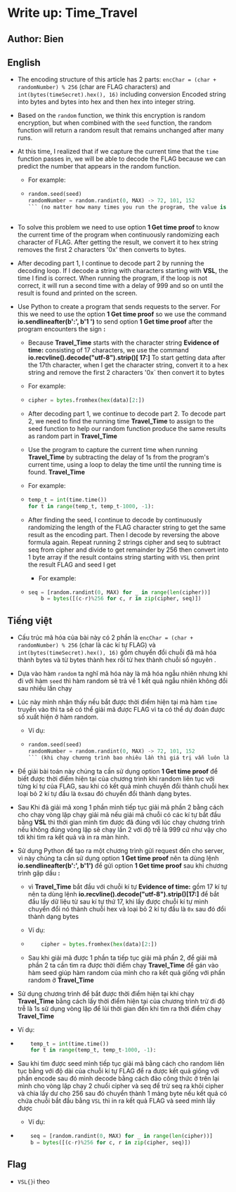 # Write up: Time_Travel

## Author: Bien

## English

- The encoding structure of this article has 2 parts: `encChar = (char + randomNumber) % 256` (char are FLAG characters) and `int(bytes(timeSecret).hex(), 16)` including conversion Encoded string into bytes and bytes into hex and then hex into integer string.
- Based on the `random` function, we think this encryption is random encryption, but when combined with the `seed` function, the random function will return a random result that remains unchanged after many runs.
- At this time, I realized that if we capture the current time that the `time` function passes in, we will be able to decode the FLAG because we can predict the number that appears in the random function.

   - For example:

   - ```python (assume time is constant)
     random.seed(seed)
     randomNumber = random.randint(0, MAX) -> 72, 101, 152
     ``` (no matter how many times you run the program, the value is always 72, 101, 152)
    
- To solve this problem we need to use option **1 Get time proof** to know the current time of the program when continuously randomizing each character of FLAG. After getting the result, we convert it to hex string removes the first 2 characters '0x' then converts to bytes.
- After decoding part 1, I continue to decode part 2 by running the decoding loop. If I decode a string with characters starting with **VSL**, the time I find is correct. When running the program, if the loop is not correct, it will run a second time with a delay of 999 and so on until the result is found and printed on the screen.

- Use Python to create a program that sends requests to the server. For this we need to use the option **1 Get time proof** so we use the command **io.sendlineafter(b':', b'1 ')** to send option **1 Get time proof** after the program encounters the sign **:**

   - Because **Travel_Time** starts with the character string **Evidence of time:** consisting of 17 characters, we use the command **io.recvline().decode("utf-8").strip()[ 17:]** To start getting data after the 17th character, when I get the character string, convert it to a hex string and remove the first 2 characters '0x` then convert it to bytes
    - For example:

   - ```python
     cipher = bytes.fromhex(hex(data)[2:])
     ```
   - After decoding part 1, we continue to decode part 2. To decode part 2, we need to find the running time **Travel_Time** to assign to the seed function to help our random function produce the same results as random part in **Travel_Time**
  - Use the program to capture the current time when running **Travel_Time** by subtracting the delay of 1s from the program's current time, using a loop to delay the time until the running time is found. **Travel_Time**
   - For example:

   - ```python
     temp_t = int(time.time())
     for t in range(temp_t, temp_t-1000, -1):
     ```
   - After finding the seed, I continue to decode by continuously randomizing the length of the FLAG character string to get the same result as the encoding part. Then I decode by reversing the above formula again. Repeat running 2 strings cipher and seq to subtract seq from cipher and divide to get remainder by 256 then convert into 1 byte array if the result contains string starting with `VSL` then print the result FLAG and seed I get
     - For example:

   - ```python
     seq = [random.randint(0, MAX) for _ in range(len(cipher))]
         b = bytes([(c-r)%256 for c, r in zip(cipher, seq)])
     ```
     

## Tiếng việt

- Cấu trúc mã hóa của bài này có 2 phần là `encChar = (char + randomNumber) % 256` (char là các kí tự FLAG) và  `int(bytes(timeSecret).hex(), 16)` gồm chuyển đổi chuỗi đã mã hóa thành bytes và từ bytes thành hex rồi từ hex thành chuỗi số nguyên .
- Dựa vào hàm `random` ta nghĩ mã hóa này là mã hóa ngẫu nhiên nhưng khi đi với hàm `seed` thì hàm random sẽ trả về 1 kết quả ngẫu nhiên không đổi sau nhiều lần chạy
- Lúc này mình nhận thấy nếu bắt được thời điểm hiện tại mà hàm `time` truyền vào thì ta sẽ có thể giải mã được FLAG vì ta có thể dự đoán được số xuất hiện ở hàm random.

  - Ví dụ:

  - ```python (giả sử time không đổi)
    random.seed(seed)
    randomNumber = random.randint(0, MAX) -> 72, 101, 152
    ``` (khi chạy chương trình bao nhiêu lần thì giá trị vẫn luôn là 72, 101, 152)
    
- Để giải bài toán này chúng ta cần sử dụng option **1 Get time proof** để biết được thời điểm hiện tại của chương trình khi random liên tục với từng kí tự của FLAG, sau khi có kết quả mình chuyển đổi thành chuỗi hex loại bỏ 2 kí tự đầu là `0x`sau đó chuyển đổi thành dạng bytes.
- Sau Khi đã giải mã xong 1 phần mình tiếp tục giải mã phần 2 bằng cách cho chạy vòng lặp chạy giải mã nếu giải mã chuỗi có các kí tự bắt đầu bằng **VSL** thì thời gian mình tìm được đã đúng với lúc chạy chương trình nếu không đúng vòng lặp sẽ chạy lần 2 với độ trễ là 999 cứ như vậy cho tới khi tìm ra kết quả và in ra màn hình.

- Sử dụng Python để tạo ra một chương trình gửi request đến cho server, vì này chúng ta cần sử dụng option **1 Get time proof** nên ta dùng lệnh  **io.sendlineafter(b':', b'1')** để gửi option **1 Get time proof** sau khi chương trình gặp dấu **:**

  - vì **Travel_Time** bắt đầu với chuỗi kí tự **Evidence of time:** gồm 17 kí tự nên ta dùng lệnh **io.recvline().decode("utf-8").strip()[17:]** để bắt đầu lấy dữ liệu từ sau kí tự thứ 17, khi lấy được chuỗi kí tự mình chuyển đổi nó thành chuỗi hex và loại bỏ 2 kí tự đầu là `0x` sau đó đổi thành dạng bytes
   - Ví dụ:

  - ```python
    	cipher = bytes.fromhex(hex(data)[2:])
    ```
  - Sau khi giải mã được 1 phần ta tiếp tục giải mã phần 2, để giải mã phần 2 ta cần tìm ra được thời điểm chạy **Travel_Time** để gán vào hàm seed giúp hàm random của mình cho ra kết quả giống với phần random ở  **Travel_Time**
 - Sử dụng chương trình để bắt được thời điểm hiện tại khi chạy **Travel_Time** bằng cách lấy thời điểm hiện tại của chương trình trừ đi độ trễ là 1s sử dụng vòng lặp để lùi thời gian đến khi tìm ra thời điểm chạy **Travel_Time** 
  - Ví dụ:

  - ```python
    	temp_t = int(time.time())
    	for t in range(temp_t, temp_t-1000, -1):
    ```
  - Sau khi tìm được seed mình tiếp tục giải mã bằng cách cho random liên tục bằng với độ dài của chuỗi kí tự FLAG để ra được kết quả giống với phần encode sau đó mình decode bằng cách đảo công thức ở trên lại mình cho vòng lặp chạy 2 chuổi cipher và seq để trừ seq ra khỏi cipher và chia lấy dư cho 256 sau đó chuyển thành 1 mảng byte nếu kết quả có chứa chuỗi bắt đầu bằng `VSL` thì in ra kết quả FLAG và seed mình lấy được
    - Ví dụ:

  - ```python
    	seq = [random.randint(0, MAX) for _ in range(len(cipher))]
        b = bytes([(c-r)%256 for c, r in zip(cipher, seq)])
    ```

## Flag

- `VSL{}`i theo 
